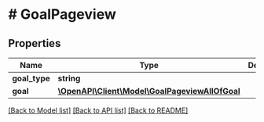 # # GoalPageview

## Properties

Name | Type | Description | Notes
------------ | ------------- | ------------- | -------------
**goal_type** | **string** |  |
**goal** | [**\OpenAPI\Client\Model\GoalPageviewAllOfGoal**](GoalPageviewAllOfGoal.md) |  |

[[Back to Model list]](../../README.md#models) [[Back to API list]](../../README.md#endpoints) [[Back to README]](../../README.md)

